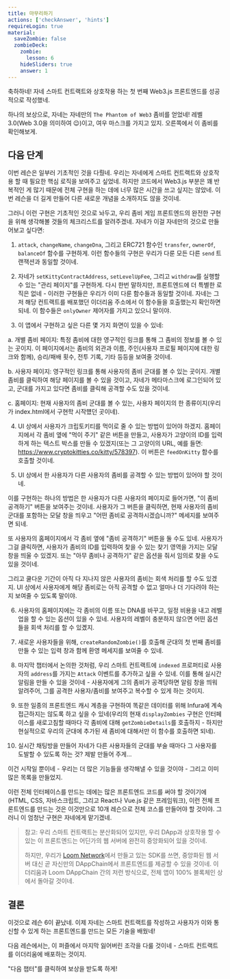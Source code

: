 ```yaml
---
title: 마무리하기
actions: ['checkAnswer', 'hints']
requireLogin: true
material:
  saveZombie: false
  zombieDeck:
    zombie:
      lesson: 6
    hideSliders: true
    answer: 1
---
```


축하하네! 자네 스마트 컨트랙트와 상호작용 하는 첫 번째 Web3.js 프론트엔드를 성공적으로 작성했네.

하나의 보상으로, 자네는 자네만의 `The Phantom of Web3` 좀비를 얻었네! 레벨 3.0(Web 3.0을 의미하여 😉)이고, 여우 마스크를 가지고 있지. 오른쪽에서 이 좀비를 확인해보게.

## 다음 단계

이번 레슨은 일부러 기초적인 것을 다뤘네. 우리는 자네에게 스마트 컨트랙트와 상호작용 할 때 필요한 핵심 로직을 보여주고 싶었네. 하지만 코드에서 Web3.js 부분은 꽤 반복적인 게 많기 때문에 전체 구현을 하는 데에 너무 많은 시간을 쓰고 싶지는 않았네. 이번 레슨을 더 길게 만들어 다른 새로운 개념을 소개하지도 않을 것이네.

그러니 이런 구현은 기초적인 것으로 놔두고, 우리 좀비 게임 프론트엔드의 완전한 구현을 위해 생각해볼 것들의 체크리스트를 알려주겠네. 자네가 이걸 자네만의 것으로 만들어보고 싶다면:

1. `attack`, `changeName`, `changeDna`, 그리고 ERC721 함수인 `transfer`, `ownerOf`, `balanceOf` 함수를 구현하게. 이런 함수들의 구현은 우리가 다룬 모든 다른 `send` 트랜잭션과 동일할 것이네.

2. 자네가 `setKittyContractAddress`, `setLevelUpFee`, 그리고 `withdraw`를 실행할 수 있는 "관리 페이지"를 구현하게. 다시 한번 말하지만, 프론트엔드에 더 특별한 로직은 없네 - 이러한 구현들은 우리가 이미 다룬 함수들과 동일할 것이네. 자네는 그저 해당 컨트랙트를 배포했던 이더리움 주소에서 이 함수들을 호출했는지 확인하면 되네. 이 함수들은 `onlyOwner` 제어자를 가지고 있으니 말이야.

3. 이 앱에서 구현하고 싶은 다른 몇 가지 화면이 있을 수 있네:

  a. 개별 좀비 페이지: 특정 좀비에 대한 영구적인 링크를 통해 그 좀비의 정보를 볼 수 있는 곳이지. 이 페이지에서는 좀비의 외관과 이름, 주인(사용자 프로필 페이지에 대한 링크와 함께), 승리/패배 횟수, 전투 기록, 기타 등등을 보여줄 것이네.
  
  b. 사용자 페이지: 영구적인 링크를 통해 사용자의 좀비 군대를 볼 수 있는 곳이지. 개별 좀비를 클릭하여 해당 페이지를 볼 수 있을 것이고, 자네가 메타마스크에 로그인되어 있고, 군대를 가지고 있다면 좀비를 클릭해 공격할 수도 있을 것이네.
  
  c. 홈페이지: 현재 사용자의 좀비 군대를 볼 수 있는, 사용자 페이지의 한 종류이지(우리가 index.html에서 구현학 시작헀던 곳이네).
  
4. UI 상에서 사용자가 크립토키티를 먹이로 줄 수 있는 방법이 있어야 하겠지. 홈페이지에서 각 좀비 옆에 "먹이 주기" 같은 버튼을 만들고, 사용자가 고양이의 ID를 입력하게 하는 텍스트 박스를 만들 수 있겠지(또는 그 고양이의 URL, 예를 들면: <a href="https://www.cryptokitties.co/kitty/578397" target=_blank>https://www.cryptokitties.co/kitty/578397</a>). 이 버튼은 `feedOnKitty` 함수를 호출할 것이네.

5. UI 상에서 한 사용자가 다른 사용자의 좀비를 공격할 수 있는 방법이 있어야 할 것이네.

  이를 구현하는 하나의 방법은 한 사용자가 다른 사용자의 페이지로 들어가면, "이 좀비 공격하기" 버튼을 보여주는 것이네. 사용자가 그 버튼을 클릭하면, 현재 사용자의 좀비 군대를 포함하는 모달 창을 띄우고 "어떤 좀비로 공격하시겠습니까?" 메세지를 보여주면 되네.

  또 사용자의 홈페이지에서 각 좀비 옆에 "좀비 공격하기" 버튼을 둘 수도 있네. 사용자가 그걸 클릭하면, 사용자가 좀비의 ID를 입력하여 찾을 수 있는 찾기 영역을 가지는 모달 창을 띄울 수 있겠지. 또는 "아무 좀비나 공격하기" 같은 옵션을 줘서 임의로 찾을 수도 있을 것이네.
  
  그리고 쿨다운 기간이 아직 다 지나지 않은 사용자의 좀비는 회색 처리를 할 수도 있겠지. UI 상에서 사용자에게 해당 좀비로는 아직 공격할 수 없고 얼마나 더 기다려야 하는지 보여줄 수 있도록 말이야.
  
6. 사용자의 홈페이지에는 각 좀비의 이름 또는 DNA를 바꾸고, 일정 비용을 내고 레벨업을 할 수 있는 옵션이 있을 수 있네. 사용자의 레벨이 충분하지 않으면 어떤 옵션들을 회색 처리를 할 수 있곘지.

7. 새로운 사용자들을 위해, `createRandomZombie()`를 호출해 군대의 첫 번째 좀비를 만들 수 있는 입력 창과 함께 환영 메세지를 보여줄 수 있네.

8. 마지막 챕터에서 논의한 것처럼, 우리 스마트 컨트랙트에 `indexed` 프로퍼티로 사용자의 `address`를 가지는 `Attack` 이벤트를 추가하고 싶을 수 있네. 이를 통해 실시간 알림을 만들 수 있을 것이네 - 사용자에게 그의 좀비가 공격당하면 알림 창을 띄워 알려주어, 그를 공격한 사용자/좀비를 보여주고 복수할 수 있게 하는 것이지.

9. 또한 일종의 프론트엔드 캐시 계층을 구현하여 똑같은 데이터를 위해 Infura에 계속 접근하지는 않도록 하고 싶을 수 있네(우리의 현재 `displayZombies` 구현은 인터페이스를 새로고침할 때마다 각 좀비에 대해 `getZombieDetails`를 호출하지 - 하지만 현실적으로 우리의 군대에 추가된 새 좀비에 대해서만 이 함수를 호출하면 되네).

10. 실시간 채팅방을 만들어 자네가 다른 사용자들의 군대를 부술 때마다 그 사용자를 도발할 수 있도록 하는 것? 제발 만들어 주게...

이건 시작일 뿐이네 - 우리는 더 많은 기능들을 생각해낼 수 있을 것이야 - 그리고 이미 많은 목록을 만들었지.

이런 전체 인터페이스를 만드는 데에는 많은 프론트엔드 코드를 써야 할 것이기에(HTML, CSS, 자바스크립트, 그리고 React나 Vue.js 같은 프레임워크), 이런 전체 프론트엔드를 만드는 것은 이것만으로 10개 레슨으로 전체 코스를 만들어야 할 것이야. 그러니 이 엄청난 구현은 자네에게 맡기겠네.

> 참고: 우리 스마트 컨트랙트는 분산화되어 있지만, 우리 DApp과 상호작용 할 수 있는 이 프론트엔드는 어딘가의 웹 서버에 완전히 중앙화되어 있을 것이네.
>
> 하지만, 우리가 <a href="https://medium.com/loom-network-korean/loom-network-%EC%B6%9C%EC%8B%9C-b2aa56673202" target=_blank>Loom Network</a>에서 만들고 있는 SDK를 쓰면, 중앙화된 웹 서버 대신 곧 자신만의 DAppChain에서 프론트엔드를 제공할 수 있을 것이네. 이더리움과 Loom DAppChain 간의 저런 방식으로, 전체 앱이 100% 블록체인 상에서 돌아갈 것이네.

## 결론

이것으로 레슨 6이 끝났네. 이제 자네는 스마트 컨트랙트를 작성하고 사용자가 이와 통신할 수 있게 하는 프론트엔드를 만드는 모든 기술을 배웠네!

다음 레슨에서는, 이 퍼즐에서 마지막 잃어버린 조각을 다룰 것이네 - 스마트 컨트랙트를 이더리움에 배포하는 것이지.

"다음 챕터"를 클릭하여 보상을 받도록 하게!
